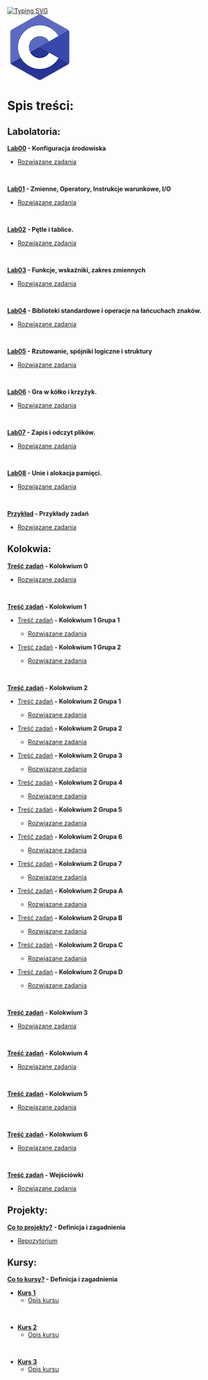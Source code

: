 <p style="text-align: center;">
 
 [![Typing SVG](https://readme-typing-svg.herokuapp.com?font=Fira+Code&weight=500&size=40&pause=1000&color=000000&width=600&height=100&lines=J%C4%99zyk+C)](https://github.com/dawidolko/Programming-C)
<br>![C](C.png)

# Spis treści:

## Labolatoria:

**[Lab00](LAB00/README.md) - Konfiguracja środowiska**
 - [Rozwiązane zadania](https://github.com/dawidolko/Programming-C/tree/main/LAB00)

<br>


**[Lab01](LAB01/README.md) - Zmienne, Operatory, Instrukcje warunkowe, I/O**
 - [Rozwiązane zadania](https://github.com/dawidolko/Programming-C/tree/main/LAB01)

<br>

**[Lab02](LAB02/README.md) - Pętle i tablice.**
 - [Rozwiązane zadania](https://github.com/dawidolko/Programming-C/tree/main/LAB02)

<br>

**[Lab03](LAB03/README.md) - Funkcje, wskaźniki, zakres zmiennych**
 - [Rozwiązane zadania](https://github.com/dawidolko/Programming-C/tree/main/LAB03)

<br>

**[Lab04](LAB04/README.md) - Biblioteki standardowe i operacje na łańcuchach znaków.**
 - [Rozwiązane zadania](https://github.com/dawidolko/Programming-C/tree/main/LAB04)

<br>

**[Lab05](LAB05/README.md) - Rzutowanie, spójniki logiczne  i struktury**
 - [Rozwiązane zadania](https://github.com/dawidolko/Programming-C/tree/main/LAB05)

<br>

**[Lab06](LAB06/README.md) - Gra w kółko i krzyżyk.**
 - [Rozwiązane zadania](https://github.com/dawidolko/Programming-C/tree/main/LAB06)

<br>

**[Lab07](LAB07/README.md) - Zapis i odczyt plików.**
 - [Rozwiązane zadania](https://github.com/dawidolko/Programming-C/tree/main/LAB07)

<br>

**[Lab08](LAB08/README.md) - Unie i alokacja pamięci.**
 - [Rozwiązane zadania](https://github.com/dawidolko/Programming-C/tree/main/LAB08)

<br>

**[Przykład](Example_tasks/README.md) - Przykłady zadań**
 - [Rozwiązane zadania](https://github.com/dawidolko/Programming-C/tree/main/Example_tasks)

## Kolokwia: 
**[Treść zadań](KOLOKWIUM/exam0/README.md) - Kolokwium 0**
 - [Rozwiązane zadania](https://github.com/dawidolko/Programming-C/tree/main/KOLOKWIUM/exam0)

<br>

 **[Treść zadań](KOLOKWIUM/exam1/README.md) - Kolokwium 1**

- [Treść zadań](KOLOKWIUM/exam1/Grupa1/README.md) **- Kolokwium 1 Grupa 1**
  - [Rozwiązane zadania](https://github.com/dawidolko/Programming-C/tree/main/KOLOKWIUM/exam1/Grupa1)

- [Treść zadań](KOLOKWIUM/exam1/Grupa2/README.md) **- Kolokwium 1 Grupa 2**
  - [Rozwiązane zadania](https://github.com/dawidolko/Programming-C/tree/main/KOLOKWIUM/exam1/Grupa2)
 
 <br>

**[Treść zadań](KOLOKWIUM/exam2/README.md) - Kolokwium 2**

- [Treść zadań](KOLOKWIUM/exam2/Grupa1/README.md) **- Kolokwium 2 Grupa 1**
  - [Rozwiązane zadania](https://github.com/dawidolko/Programming-C/tree/main/KOLOKWIUM/exam2/Grupa1)

- [Treść zadań](KOLOKWIUM/exam2/Grupa2/README.md) **- Kolokwium 2 Grupa 2**
   - [Rozwiązane zadania](https://github.com/dawidolko/Programming-C/tree/main/KOLOKWIUM/exam2/Grupa2)

- [Treść zadań](KOLOKWIUM/exam2/Grupa3/README.md) **- Kolokwium 2 Grupa 3**
   - [Rozwiązane zadania](https://github.com/dawidolko/Programming-C/tree/main/KOLOKWIUM/exam2/Grupa3)

- [Treść zadań](KOLOKWIUM/exam2/Grupa4/README.md) **- Kolokwium 2 Grupa 4**
   - [Rozwiązane zadania](https://github.com/dawidolko/Programming-C/tree/main/KOLOKWIUM/exam2/Grupa4)

- [Treść zadań](KOLOKWIUM/exam2/Grupa5/README.md) **- Kolokwium 2 Grupa 5**
   - [Rozwiązane zadania](https://github.com/dawidolko/Programming-C/tree/main/KOLOKWIUM/exam2/Grupa5)

- [Treść zadań](KOLOKWIUM/exam2/Grupa6/README.md) **- Kolokwium 2 Grupa 6**
   - [Rozwiązane zadania](https://github.com/dawidolko/Programming-C/tree/main/KOLOKWIUM/exam2/Grupa6)

- [Treść zadań](KOLOKWIUM/exam2/Grupa7/README.md) **- Kolokwium 2 Grupa 7**
   - [Rozwiązane zadania](https://github.com/dawidolko/Programming-C/tree/main/KOLOKWIUM/exam2/Grupa7)

- [Treść zadań](KOLOKWIUM/exam2/GrupaA/README.md) **- Kolokwium 2 Grupa A**
   - [Rozwiązane zadania](https://github.com/dawidolko/Programming-C/tree/main/KOLOKWIUM/exam2/GrupaA)

- [Treść zadań](KOLOKWIUM/exam2/GrupaB/README.md) **- Kolokwium 2 Grupa B**
   - [Rozwiązane zadania](https://github.com/dawidolko/Programming-C/tree/main/KOLOKWIUM/exam2/GrupaB)

- [Treść zadań](KOLOKWIUM/exam2/GrupaC/README.md) **- Kolokwium 2 Grupa C**
   - [Rozwiązane zadania](https://github.com/dawidolko/Programming-C/tree/main/KOLOKWIUM/exam2/GrupaC)

 - [Treść zadań](KOLOKWIUM/exam2/GrupaD/README.md) **- Kolokwium 2 Grupa D**
   - [Rozwiązane zadania](https://github.com/dawidolko/Programming-C/tree/main/KOLOKWIUM/exam2/GrupaD)

<br>

**[Treść zadań](KOLOKWIUM/exam3/README.md) - Kolokwium 3**
 - [Rozwiązane zadania](https://github.com/dawidolko/Programming-C/tree/main/KOLOKWIUM/exam3)

<br>

**[Treść zadań](KOLOKWIUM/exam4/README.md) - Kolokwium 4**
 - [Rozwiązane zadania](https://github.com/dawidolko/Programming-C/tree/main/KOLOKWIUM/exam4)

<br>

**[Treść zadań](KOLOKWIUM/exam5/README.md) - Kolokwium 5**
 - [Rozwiązane zadania](https://github.com/dawidolko/Programming-C/tree/main/KOLOKWIUM/exam5)

<br>

**[Treść zadań](KOLOKWIUM/exam6/README.md) - Kolokwium 6**
 - [Rozwiązane zadania](https://github.com/dawidolko/Programming-C/tree/main/KOLOKWIUM/exam6)

<br>

**[Treść zadań](KOLOKWIUM/wejściówki/README.md) - Wejściówki**
 - [Rozwiązane zadania](https://github.com/dawidolko/Programming-C/tree/main/KOLOKWIUM/wejsciówki)

## Projekty:

**[Co to projekty?](projects/README.md) - Definicja i zagadnienia**
 - [Repozytorium](https://github.com/dawidolko/Programming-C/tree/main/projects)


## Kursy:

**[Co to kursy?](courses/README.md) - Definicja i zagadnienia**
- **[Kurs 1](https://github.com/dawidolko/Programming-C/tree/main/courses/Course1)**
  - [Opis kursu](courses/Course1/README.md)

<br>
  
- **[Kurs 2](https://github.com/dawidolko/Programming-C/tree/main/courses/Course2)**
  - [Opis kursu](courses/Course2/README.md)

<br>
  
- **[Kurs 3](https://github.com/dawidolko/Programming-C/tree/main/courses/Course3)**
  - [Opis kursu](courses/Course3/README.md)


</p>
